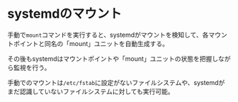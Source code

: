 # systemdのマウント

手動で`mount`コマンドを実行すると、systemdがマウントを検知して、各マウントポイントと同名の「mount」ユニットを自動生成する。

その後もsystemdはマウントポイントや「mount」ユニットの状態を把握しながら監視を行う。

手動でのマウントは`/etc/fstab`に設定がないファイルシステムや、systemdがまだ認識していないファイルシステムに対しても実行可能。

